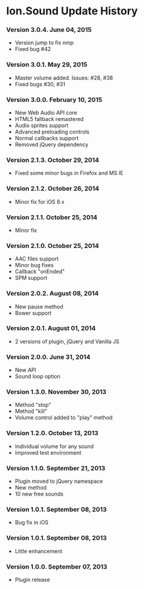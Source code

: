 # Ion.Sound Update History

### Version 3.0.4. June 04, 2015
* Version jump to fix nmp
* Fixed bug #42

### Version 3.0.1. May 29, 2015
* Master volume added. Issues: #28, #38
* Fixed bugs #30, #31

### Version 3.0.0. February 10, 2015
* New Web Audio API core
* HTML5 fallback remastered
* Audio sprites support
* Advanced preloading controls
* Normal callbacks support
* Removed jQuery dependency

### Version 2.1.3. October 29, 2014
* Fixed some minor bugs in Firefox and MS IE

### Version 2.1.2. October 26, 2014
* Minor fix for iOS 8.x

### Version 2.1.1. October 25, 2014
* Minor fix

### Version 2.1.0. October 25, 2014
* AAC files support
* Minor bug fixes
* Callback "onEnded"
* SPM support

### Version 2.0.2. August 08, 2014
* New pause method
* Bower support

### Version 2.0.1. August 01, 2014
* 2 versions of plugin, jQuery and Vanilla JS

### Version 2.0.0. June 31, 2014
* New API
* Sound loop option

### Version 1.3.0. November 30, 2013
* Method "stop"
* Method "kill"
* Volume control added to "play" method

### Version 1.2.0. October 13, 2013
* Individual volume for any sound
* Improved test environment

### Version 1.1.0. September 21, 2013
* Plugin moved to jQuery namespace
* New method
* 10 new free sounds

### Version 1.0.1. September 08, 2013
* Bug fix in iOS

### Version 1.0.1. September 08, 2013
* Little enhancement

### Version 1.0.0. September 07, 2013
* Plugin release
